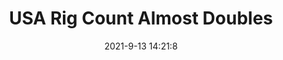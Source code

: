 ---
"title": "USA Rig Count Almost Doubles"
"date": "2021-9-13 14:21:8"
"feed_name": "RIGZONE"
"feed_website": "http://www.rigzone.com/"
"feed_rss": "http://www.rigzone.com/news/rss/rigzone_latest.aspx"
"link": "https://www.rigzone.com/news/usa_rig_count_almost_doubles-13-sep-2021-166419-article/?rss=true"
"file": "_posts/-f3e22c8e7bf31eb75137c7ef1e7bd0445643fdb7.md"
"accident": "0"
"drilling": "0"
---